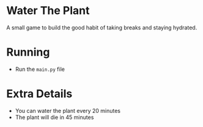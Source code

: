 # Water The Plant
A small game to build the good habit of taking breaks and staying hydrated.
# Running
- Run the `main.py` file
# Extra Details
- You can water the plant every 20 minutes
- The plant will die in 45 minutes
